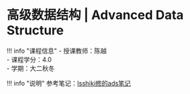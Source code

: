 # 高级数据结构 | Advanced Data Structure

!!! info "课程信息"
    - 授课教师：陈越  
    - 课程学分：4.0  
    - 学期：大二秋冬

!!! info "说明"
    参考笔记：[Isshiki修的ads笔记](https://note.isshikih.top/cour_note/D2CX_AdvancedDataStructure/)
    
